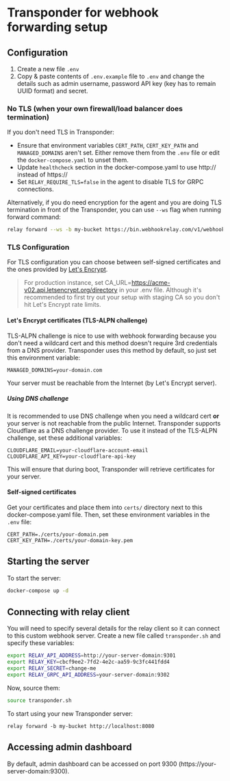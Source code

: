 
# Transponder for webhook forwarding setup


## Configuration

1. Create a new file `.env`
2. Copy & paste contents of `.env.example` file to `.env` and change the details such as admin username, password API key (key has to remain UUID format) and secret.

### No TLS (when your own firewall/load balancer does termination)

If you don't need TLS in Transponder:

- Ensure that environment variables `CERT_PATH`, `CERT_KEY_PATH` and `MANAGED_DOMAINS` aren't set. Either remove them from the `.env` file or edit the `docker-compose.yaml` to unset them.
- Update `healthcheck` section in the docker-compose.yaml to use http:// instead of https://
- Set `RELAY_REQUIRE_TLS=false` in the agent to disable TLS for GRPC connections. 

Alternatively, if you do need encryption for the agent and you are doing TLS termination in front of the Transponder, you can use `--ws` flag when running forward command:

```bash
relay forward --ws -b my-bucket https://bin.webhookrelay.com/v1/webhooks/d1ea0a51-f317-4e8d-a641-067e96a46bc3 
```

### TLS Configuration

For TLS configuration you can choose between self-signed certificates and the ones provided by [Let's Encrypt](https://letsencrypt.org/). 

> For production instance, set CA_URL=https://acme-v02.api.letsencrypt.org/directory in your .env file. Although it's recommended to first try out your setup with staging CA so you don't hit Let's Encrypt rate limits.

#### Let's Encrypt certificates (TLS-ALPN challenge)

TLS-ALPN challenge is nice to use with webhook forwarding because you don't need a wildcard cert and this method doesn't require 3rd credentials from a DNS provider. Transponder uses this method by default, so just set this environment variable:

```
MANAGED_DOMAINS=your-domain.com
```

Your server must be reachable from the Internet (by Let's Encrypt server).

##### Using DNS challenge 

It is recommended to use DNS challenge when you need a wildcard cert **or** your server is not reachable from the public Internet. Transponder supports Cloudflare as a DNS challenge provider. To use it instead of the TLS-ALPN challenge, set these additional variables:

```
CLOUDFLARE_EMAIL=your-cloudflare-account-email
CLOUDFLARE_API_KEY=your-cloudflare-api-key
```

This will ensure that during boot, Transponder will retrieve certificates for your server.

#### Self-signed certificates

Get your certificates and place them into `certs/` directory next to this docker-compose.yaml file. Then, set these environment variables in the `.env` file:

```
CERT_PATH=./certs/your-domain.pem
CERT_KEY_PATH=./certs/your-domain-key.pem
```

## Starting the server

To start the server: 

```bash
docker-compose up -d
```

## Connecting with relay client

You will need to specify several details for the relay client so it can connect to this custom webhook server. Create a new file called `transponder.sh` and specify these variables:

```bash
export RELAY_API_ADDRESS=http://your-server-domain:9301
export RELAY_KEY=cbcf9ee2-7fd2-4e2c-aa59-9c3fc441fdd4
export RELAY_SECRET=change-me
export RELAY_GRPC_API_ADDRESS=your-server-domain:9302    
```

Now, source them:

```bash
source transponder.sh
```

To start using your new Transponder server:

```
relay forward -b my-bucket http://localhost:8080
```

## Accessing admin dashboard

By default, admin dashboard can be accessed on port 9300 (https://your-server-domain:9300). 